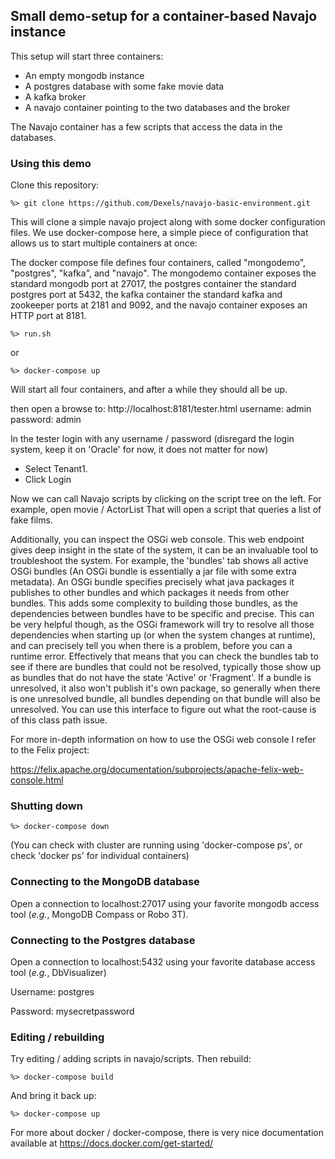 ## Small demo-setup for a container-based Navajo instance ##

This setup will start three containers:
- An empty mongodb instance
- A postgres database with some fake movie data
- A kafka broker
- A navajo container pointing to the two databases and the broker

The Navajo container has a few scripts that access the data in the databases.

### Using this demo ###

Clone this repository:

```
%> git clone https://github.com/Dexels/navajo-basic-environment.git
```

This will clone a simple navajo project along with some docker configuration files.
We use docker-compose here, a simple piece of configuration that allows us to start multiple containers at once:

The docker compose file defines four containers, called "mongodemo", "postgres", "kafka", and "navajo". The mongodemo container
exposes the standard mongodb port at 27017, the postgres container the standard postgres port at 5432, the kafka container the
standard kafka and zookeeper ports at 2181 and 9092, and the navajo container exposes an HTTP port at 8181.

```
%> run.sh
```
or
```
%> docker-compose up
```

Will start all four containers, and after a while they should all be up.

then open a browse to:
http://localhost:8181/tester.html
username: admin password: admin

In the tester login with any username / password (disregard the login system, keep it on 'Oracle' for now, it does not matter for now)

- Select Tenant1.
- Click Login

Now we can call Navajo scripts by clicking on the script tree on the left.
For example, open movie / ActorList
That will open a script that queries a list of fake films.

Additionally, you can inspect the OSGi web console. This web endpoint gives deep insight in the state of the system, it can be an invaluable tool to troubleshoot the system.
For example, the 'bundles' tab shows all active OSGi bundles (An OSGi bundle is essentially a jar file with some extra metadata). An OSGi bundle specifies precisely what java packages it publishes to other bundles and which packages it needs from other bundles. This adds some complexity to building those bundles, as the dependencies between bundles have to be specific and precise.
This can be very helpful though, as the OSGi framework will try to resolve all those dependencies when starting up (or when the system changes at runtime), and can precisely tell you when there is a problem, before you can a runtime error.
Effectively that means that you can check the bundles tab to see if there are bundles that could not be resolved, typically those show up as bundles that do not have the state 'Active' or 'Fragment'. 
If a bundle is unresolved, it also won't publish it's own package, so generally when there is one unresolved bundle, all bundles depending on that bundle will also be unresolved.
You can use this interface to figure out what the root-cause is of this class path issue.

For more in-depth information on how to use the OSGi web console I refer to the Felix project:

https://felix.apache.org/documentation/subprojects/apache-felix-web-console.html


### Shutting down

```
%> docker-compose down
```

(You can check with cluster are running using 'docker-compose ps', or check 'docker ps' for individual containers)


### Connecting to the MongoDB database

Open a connection to localhost:27017 using your favorite mongodb access tool (*e.g.*, MongoDB Compass or Robo 3T).


### Connecting to the Postgres database

Open a connection to localhost:5432 using your favorite database access tool (*e.g.*, DbVisualizer)

Username: postgres 

Password: mysecretpassword

### Editing / rebuilding

Try editing / adding scripts in navajo/scripts.
Then rebuild:

```
%> docker-compose build
```

And bring it back up:

```
%> docker-compose up
```

For more about docker / docker-compose, there is very nice documentation available at
https://docs.docker.com/get-started/
